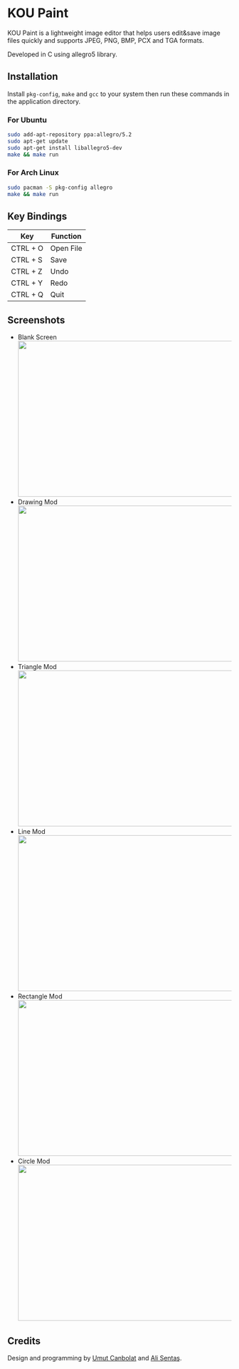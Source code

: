 # KOU Paint

KOU Paint is a lightweight image editor that helps users edit&save image files quickly and supports JPEG, PNG, BMP, PCX and TGA formats. 

Developed in C using allegro5 library.


## Installation

Install `pkg-config`, `make` and `gcc` to your system then run these commands in the application directory.

### For Ubuntu
```sh
sudo add-apt-repository ppa:allegro/5.2
sudo apt-get update
sudo apt-get install liballegro5-dev
make && make run
```
### For Arch Linux
```sh
sudo pacman -S pkg-config allegro
make && make run
```

## Key Bindings
| Key      | Function |
| ---------| -------- |
| CTRL + O |  Open File|
| CTRL + S |  Save |
| CTRL + Z |  Undo |
| CTRL + Y |  Redo |
| CTRL + Q |  Quit |


## Screenshots
- Blank Screen <br> <img src="http://i.hizliresim.com/GB5dpN.png" width="500" height="350"> <br>
- Drawing Mod <br> <img src="http://i.hizliresim.com/yERBA9.png" width="500" height="350">  <br>
- Triangle Mod <br> <img src="http://i.hizliresim.com/698olE.png" width="500" height="350"> <br>
- Line Mod <br> <img src="http://i.hizliresim.com/W0EN6P.png" width="500" height="350"> <br>
- Rectangle Mod <br> <img src="http://i.hizliresim.com/37Pm15.png" width="500" height="350">  <br>
- Circle Mod <br> <img src="http://i.hizliresim.com/p09dmJ.png" width="500" height="350"> <br>

## Credits
Design and programming by [Umut Canbolat](https://github.com/umutcanbolat) and [Ali Şentaş](https://github.com/alisentas).
